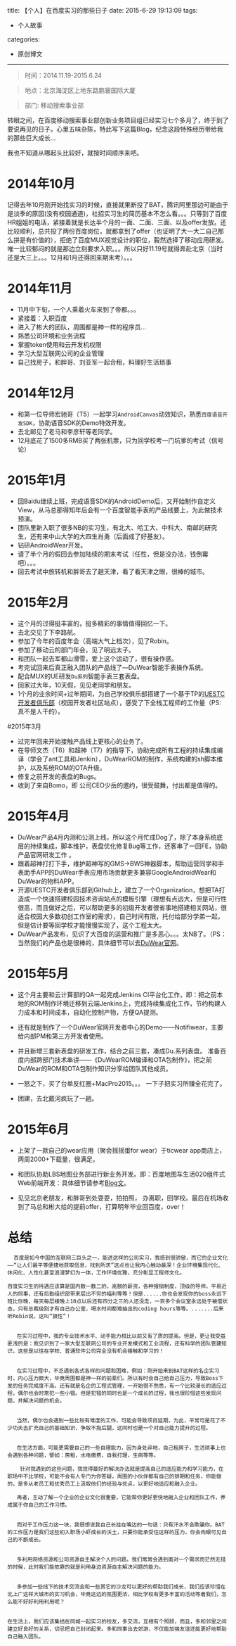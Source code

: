 title: 【个人】在百度实习的那些日子
date: 2015-6-29 19:13:09
tags:

 - 个人故事

categories:

 - 原创博文

---

>时间：2014.11.19-2015.6.24

>地点：北京海淀区上地东路鹏寰国际大厦

>部门: 移动搜索事业部





转眼之间，在百度移动搜索事业部创新业务项目组已经实习七个多月了，终于到了要说再见的日子。心里五味杂陈，特此写下这篇Blog，纪念这段特殊经历带给我的那些巨大成长...

<!--more-->

我也不知道从哪起头比较好，就按时间顺序来吧。
# 2014年10月 


记得去年10月刚开始找实习的时候，直接就果断投了BAT，腾讯阿里那边可能由于是淡季的原因(没有校园通道)，社招实习生的简历基本不怎么看。。。只等到了百度HR姐姐的电话，紧接着就是长达半个月的一面、二面、三面、以及offer发放。还比较顺利，总共投了两份百度岗位，就都拿到了offer（也证明了大一大二自己那么拼是有价值的），拒绝了百度MUX视觉设计的职位，毅然选择了移动应用研发。唯一比较郁闷的就是那边立刻要求入职。。。所以只好11.19号就得奔赴北京（当时还是大三上。。。12月和1月还得回来期末考）。。。

# 2014年11月 
 - 11月中下旬，一个人乘着火车来到了帝都。。。
 - 紧接着：入职百度
 - 进入了彬大的团队，周围都是神一样的程序员...
 - 熟悉公司环境和业务流程
 - 掌握token使用和云开发机权限
 - 学习大型互联网公司的企业管理
 - 自己找房子，和胖哥、刘亚军一起合租，料理好生活琐事
 

# 2014年12月 
- 和第一位导师宏驰哥（T5）一起学习`AndroidCanvas`动效知识，熟悉`百度语音开发SDK`，协助语音SDK的Demo特效开发。
-  去北邮见了老马和李彦轩等老同学。
-  12月底花了1500多RMB买了两张机票，只为回学校考一门坑爹的考试（信号论）

# 2015年1月
- 回Baidu继续上班，完成语音SDK的AndroidDemo后，又开始制作自定义View，从马总那得知年后会有一个百度智能手表的产品线要上，为此做技术预演。
- 团队里新入职了很多NB的实习生，有北大、哈工大、中科大、南邮的研究生，还有来中山大学的大四生肖勇（后面成了好基友）。
- 钻研AndroidWear开发。
-  请了半个月的假回去参加陆续的期末考试（任性，但是没办法，钱倒霉吧）。。。
-  回去考试中旅转机和胖哥去了趟天津，看了看天津之眼，很棒的城市。

# 2015年2月
- 这个月的过得挺丰富的，挺多精彩的事情值得回忆一下。
- 去北交见了下李路航。
- 参加了今年的百度年会（高端大气上档次），见了Robin。
- 参加了移动云的部门年会，见了明远太子。
- 和团队一起去军都山滑雪，爱上这个运动了，很有操作感。
- 考完试回来后真正融入团队的产品线了—DuWear智能手表操作系统。
- 配合MUX的UE研发`Du系列`智能手表三套表盘。
- 回家过大年，10天假，见见老同学和朋友。
- 1个月的业余时间+过年期间，为自己学校俱乐部搭建了一个基于TP的[UESTC开发者俱乐部](www.developerclub.cn)（校园开发者社区站点），感受了下全栈工程师的工作量（PS: 真不是人干的）。


#2015年3月
-  过完年回来开始接触产品线上更核心的业务了。
-  在导师文杰（T6）和超神（T7）的指导下，协助完成所有工程的持续集成编译（学会了ant工具和Jenkin），DuWearROM的制作，系统构建的sh脚本维护，以及系统ROM的OTA升级。
-  修复之前开发的表盘的Bugs。
-  收到了来自Bomo，即  公司CEO少岳的邀约，很受鼓舞，付出都是值得的。


# 2015年4月
 - DuWear产品4月内测和公测上线，所以这个月忙成Dog了，除了本身系统底层的持续集成，脚本维护，表盘优化修复Bug等工作，还客串了一回FE，协助产品官网研发工作 。
 - 跟着超神打打下手，维护超神写的GMS->BWS神器脚本，帮助运营同学和手表助手APP的DuWear手表应用市场贡献更多兼容GoogleAndroidWear和DuWear的物料APP。
 - 开源UESTC开发者俱乐部到Github上，建立了一个Organization，想把TA打造成一个快速搭建校园技术咨询站点的模板引擎（理想有点远大，但是可行性很高，而且做好之后，可以帮助更多的初级开发者很省事地搭建相关网站，很适合校园大多数初创工作室的需求），自己时间有限，托付给部分学弟一起，但是估计要等回学校才能慢慢实现了，这个工程太大。
 - DuWear产品发布，见识了大百度的运营和推广是多恶心。。。太NB了。（PS：当然我们的产品也是很棒的，具体细节可以去[DuWear官网](http://www.duwear.baidu.com)。
 
#  2015年5月

 - 这个月主要和云计算部的QA一起完成Jenkins CI平台化工作，即：把之前本地的ROM制作环境迁移到云端Jenkins上，完成持续集成化工作，节约构建人力成本和时间成本，自动化控制产物，方便QA提测。

 - 还有就是制作了一个DuWear官网开发者中心的Demo——Notifiwear，主要给内部PM和第三方开发者使用。

 - 并且新增三套新表盘的研发工作，结合之前三套，凑成Du.系列表盘。
准备百度内部跨部门技术串讲——《DuWearROM编译和OTA包制作》，把之前DuWear的ROM和OTA包制作知识分享给团队其他成员。

 -  一怒之下，买了台单反红圈+MacPro2015。。。 一下子把实习所赚全花完了。
 - 团建，去北戴河疯玩了一趟。


#  2015年6月
 - 上架了一款自己的wear应用（聚会摇摇蛋for wear）于ticwear app商店上，两周2000+下载量，很满足。
 
 - 和团队协助LBS地图业务部进行新业务开发。即：百度地图车生活020组件式Web前端开发：具体细节请参考[Blog文](http://daijiale.github.io/2015/06/10/%E5%9F%BA%E4%BA%8E%E7%99%BE%E5%BA%A6ODP%E7%9A%84%E5%89%8D%E7%AB%AF%E5%BC%80%E5%8F%91/)。


-  见见北京老朋友，和胖哥到处耍耍，拍拍照， 办离职，回学校。最后在机场收到了马总和彬大给的提前offer，打算明年毕业回百度，over！


# 总结

      百度是如今中国的互联网三巨头之一，能进这样的公司实习，我感到很骄傲，而它的企业文化——“让人们最平等便捷地获取信息，找到所求”这点也让我内心触动最深！企业环境集现代化、休闲化、人性化甚至浪漫梦幻为一体，工作环境优雅，充分彰显工程师文化。
    百度实习生的待遇应该算是国内数一数二的，高额的薪资，各种报销制度，顶级的导师，平易近人的同事，还有后勤组织部带来层出不穷的福利等等！但是......你也会发现你的boss永远下班比你晚，每天每层楼晚上10点以后还有四分之三的人还没走，一百多个会议室永远处于被借状态，只有总裁级别才有自己办公室，喝水时间都难抽出的coding hours等等。.......后来听Robin说，这叫“狼性”！
           在实习过程中，我的专业技术水平、动手能力相比以前又有了质的提高。但是，更让我受益匪浅的是：我见识到了一家大型互联网公司的专业开发模式和工业流程，还有科学的团队管建知识，这些是以往在学校、普通软件公司完全没有机会接触和学习的！
              在实习过程中，不乏遇到各式各样的问题和困难，例如：刚开始来到BAT这样的名企实习时，内心压力颇大，毕竟周围都是神一样的前辈们。所以有时会自己给自己压力，导致Boss下发的任务完成度不高。还有就是名企的工程式管理，一开始很不熟悉，有一个比较漫长的适应过程，偶尔也会时常犯一些小错。但是犯错的同时也是一个成长的过程，我也很珍惜这些发现问题，并解决问题的机会。
              当然，偶尔也会遇到一些比较有难度的工作，可能会导致项目延期，为此，平常可是花了不少功夫去扩充自己的基础知识，争取不拖后腿，这同时也是一个对自己能力提升的过程。
              在生活方面，可能更需要自己的一些自理能力，因为身处异地，自己租房子，生活琐事上也会遇到各种问题，譬如：房租，水电缴费，自我打理，生病等等。        针对我遇到的这些问题，我觉得最好的解决办法就是提高自己的适应能力和学习能力，在职场中不比学校，可能不会有人专门为你答疑，周围的小伙伴都有自己的排期和任务，你能做的，是多从老员工和优秀员工上汲取他们的经验与优点，以更好地适应和融入企业。           再者，主动了解一个企业的企业文化很重要，它能帮你更好更快地融入企业和团队工作，养成属于你自己的工作习惯。
              而对于工作压力这一块，我很想说我自己长挂在嘴边的一句话：只有汗水不会欺骗你。BAT的工作压力是我们这些初入职场小虾成长的沃土，只要你能承受住这样的压力，你会肉眼可见自己的不断成长。
              多利用网络资源和公司资源自主解决个人的问题。我们常常会遇到面对一个需求而茫然无措的时候，此时我们能依靠的就是利用身边资源自主解决问题的能力。
              多参加一些线下的技术交流会和一些其它的沙龙可以更好的帮助我们成长，我们应该珍惜在北上广这样大城市的实习机会，毕竟这边的氛围更浓，相比学校有更多丰富的活动等着我们，怎么能不好好利用利用呢？
           在生活上，我们应该集结在同城一起实习的校友，多交流，互相有个照顾，而且，多和邻里之间建立好良好的关系，切忌把自己封闭起来。多和同事出去郊游，不仅能加强友谊还能更好地帮助自己融入团队。








